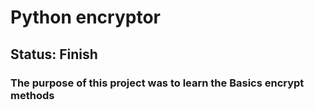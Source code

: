 # Python encryptor

## Status: Finish

### The purpose of this project was to learn the Basics encrypt methods
